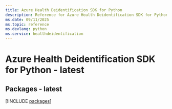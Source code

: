 ```yaml
---
title: Azure Health Deidentification SDK for Python
description: Reference for Azure Health Deidentification SDK for Python
ms.date: 09/11/2025
ms.topic: reference
ms.devlang: python
ms.service: healthdeidentification
---
```

# Azure Health Deidentification SDK for Python - latest
## Packages - latest
[!INCLUDE [packages](health-deidentification-index.md)]